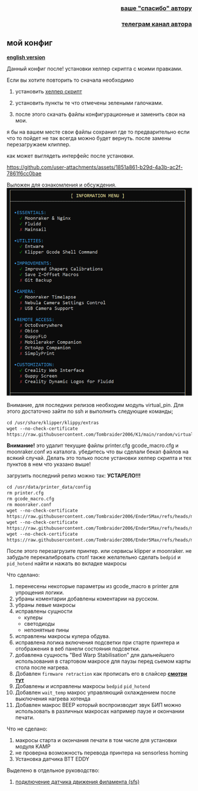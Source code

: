 <h3 align="right"><a href="https://www.tinkoff.ru/rm/yakovleva.irina203/51ZSr71845" target="_blank">ваше "спасибо" автору</a></h3>
<h3 align="right"><a href="https://t.me/tombraider2006" target="_blank">телеграм канал автора</a></h3>

<h2>мой конфиг</h2>

[**english version**](/config_my/readme_en.md)

Данный конфиг после! установки хелпер скрипта с моими правками. 

Если вы хотите повторить то сначала необходимо 

1. установить [хелпер скрипт](https://guilouz.github.io/Creality-Helper-Script-Wiki/helper-script/helper-script-installation/)
2. установить пункты те что отмечены зелеными галочками. 

3. после этого скачать файлы конфигурационные и заменить свои на мои. 

я бы на вашем месте свои файлы сохранил где то предварительно если что то пойдет не так всегда можно будет вернуть. после замены перезагружаем клиппер.

как может выглядеть интерфейс после установки.




https://github.com/user-attachments/assets/1851a861-b29d-4a3b-ac2f-7861f6cc0bae


Выложен для ознакомления и обсуждения.
![](/images/helper.png)

Внимание, для последних релизов необходим модуль virtual_pin. Для этого достаточно зайти по ssh и выполнить следующие команды;

```
cd /usr/share/klipper/klippy/extras
wget --no-check-certificate https://raw.githubusercontent.com/Tombraider2006/K1/main/random/virtual_pins.py

```
**Внимание!** это удалит текущие файлы printer.cfg gcode_macro.cfg и moonraker.conf из каталога. убедитесь что вы сделали бекап файлов на всякий случай. Делать это только после установки хелпер скрипта и тех пунктов в нем что указано выше!

загрузить последний релиз можно так: **УСТАРЕЛО!!!**

```
cd /usr/data/printer_data/config
rm printer.cfg
rm gcode_macro.cfg
rm moonraker.conf
wget --no-check-certificate https://raw.githubusercontent.com/Tombraider2006/Ender5Max/refs/heads/main/config_my/printer.cfg
wget --no-check-certificate https://raw.githubusercontent.com/Tombraider2006/Ender5Max/refs/heads/main/config_my/gcode_macro.cfg
wget --no-check-certificate https://raw.githubusercontent.com/Tombraider2006/Ender5Max/refs/heads/main/config_my/moonraker.conf

```

После этого перезагрузите принтер. или сервисы klipper и moonraker. не забудьте перекалибровать стол! также желательно сделать `bedpid` и `pid_hotend` найти и нажать во вкладке макросы


Что сделано:

1. перенесены некоторые параметры из gcode_macro в printer для упрощения логики.
2. убраны коментарии добавлены коментарии на русском.
3. убраны левые макросы
4. исправлены сущности
    * кулеры
    * светодиоды
    * непонятные пины
5. исправлены макросы кулера обдува.
6. исправлена логика включения подсветки при старте принтера и отображения в веб панели состояния подсветки.
7. добавлена сущность "Bed Warp Stabilisation" для дальнейшего использования в стартовом макросе для паузы перед сьемом карты стола после нагрева.
8. Добавлен `firmware retraction` как прописать его в слайсер [**смотри тут**](/firmware.md)
9. Добавлены и исправлены макросы `bedpid` `pid_hotend`
10. Добавлен  `wait_temp` макрос управляющий охлаждением после выключения нагрева хотенда
11. Добавлен макрос BEEP который воспроизводит звук БИП  можно использовать в различных макросах например паузе и окончании печати.

Что не сделано:

1. макросы старта и окончания печати в том числе для установки модуля KAMP
2. не проверна возможность перевода принтера на sensorless homing
3. Установка датчика BTT EDDY


Выделено в отдельное руководство:

1. [подключение датчика движения филамента (sfs)](/mans/sfs2.md)
